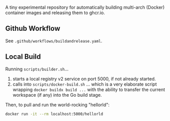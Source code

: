 A tiny experimental repository for automatically building multi-arch (Docker)
container images and releasing them to ghcr.io.

## Github Workflow

See `.github/workflows/buildandrelease.yaml`.

## Local Build

Running `scripts/builder.sh`...
1. starts a local registry v2 service on port 5000, if not already started.
2. calls into `scripts/docker-build.sh` ... which is a very elaborate script
   wrapping `docker buildx build ...` with the ability to transfer the current
   workspace (if any) into the Go build stage.

Then, to pull and run the world-rocking "hellorld":
```bash
docker run -it --rm localhost:5000/hellorld
```
